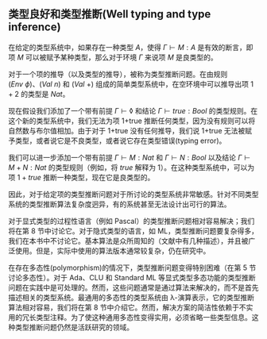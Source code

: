## 类型良好和类型推断(Well typing and type inference)
在给定的类型系统中，如果存在一种类型 $A$，使得 $\Gamma \vdash M : A$ 是有效的断言，即项 $M$ 可以被赋予某种类型，那么对于环境 $\Gamma$ 来说项 $M$ 是良类型的。

对于一个项的推导（以及类型的推导），被称为类型推断问题。在由规则 $(Env\ \phi)$、$(Val\ n)$ 和 $(Val\ +)$ 组成的简单类型系统中，在空环境中可以推导出项 $1+2$ 的类型是 $Nat$。

现在假设我们添加了一个带有前提 $\Gamma \vdash \lozenge$ 和结论 $\Gamma \vdash true : Bool$ 的类型规则。在这个新的类型系统中，我们无法为项 1+true 推断任何类型，因为没有规则可以将自然数与布尔值相加。由于对于 1+true 没有任何推导，我们说 1+true 无法被赋予类型，或者说它是不良类型，或者说它存在类型错误(typing error)。

我们可以进一步添加一个带有前提 $\Gamma \vdash M : Nat$ 和 $\Gamma \vdash N : Bool$ 以及结论 $\Gamma \vdash M+N : Nat$ 的类型规则（例如，将 $true$ 解释为 $1$）。在这种类型系统中，可以为项 $1+true$ 推断一种类型，现在它是良类型的。

因此，对于给定项的类型推断问题对于所讨论的类型系统非常敏感。针对不同类型系统的类型推断算法复杂度迥异，有的系统甚至无法设计出可行的算法。

对于显式类型的过程性语言（例如 Pascal）的类型推断问题相对容易解决；我们将在第 8 节中讨论它。对于隐式类型的语言，如 ML，类型推断问题要复杂得多，我们在本书中不讨论它。基本算法是众所周知的（文献中有几种描述），并且被广泛使用。但是，实际中使用的算法版本通常较复杂，仍在研究中。

在存在多态性(polymorphism)的情况下，类型推断问题变得特别困难（在第 5 节讨论多态性）。对于 Ada、CLU 和 Standard ML 等显式类型多态功能的类型推断问题在实践中是可处理的。然而，这些问题通常是通过算法来解决的，而不是首先描述相关的类型系统。最通用的多态性的类型系统由 λ-演算表示，它的类型推断算法相对容易，我们将在第 8 节中介绍它。然而，解决方案的简洁性依赖于不实用的冗长类型注释。为了使这种通用多态性变得实用，必须省略一些类型信息。这种类型推断问题仍然是活跃研究的领域。